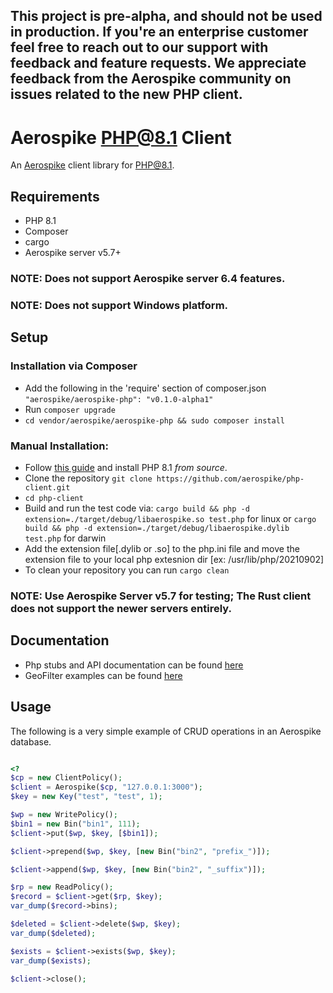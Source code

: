 ## This project is pre-alpha, and should not be used in production. If you're an enterprise customer feel free to reach out to our support with feedback and feature requests. We appreciate feedback from the Aerospike community on issues related to the new PHP client.

# Aerospike PHP@8.1 Client

An [Aerospike](https://www.aerospike.com/) client library for PHP@8.1.

## Requirements

* PHP 8.1
* Composer
* cargo
* Aerospike server v5.7+ 

### NOTE: Does not support Aerospike server 6.4 features.
### NOTE: Does not support Windows platform.

## Setup

### Installation via Composer

* Add the following in the 'require' section of composer.json
    ``` "aerospike/aerospike-php": "v0.1.0-alpha1" ```
* Run ```composer upgrade```
* ```cd vendor/aerospike/aerospike-php && sudo composer install```

### Manual Installation:
* Follow [this guide](https://davidcole1340.github.io/ext-php-rs/getting-started/installation.html) and install PHP 8.1 *from source*.
* Clone the repository ```git clone https://github.com/aerospike/php-client.git```
* ```cd php-client```
* Build and run the test code via: `cargo build && php -d extension=./target/debug/libaerospike.so test.php` for linux or `cargo build && php -d extension=./target/debug/libaerospike.dylib test.php` for darwin
* Add the extension file[.dylib or .so] to the php.ini file and move the extension file to your local php extesnion dir [ex: /usr/lib/php/20210902]
* To clean your repository you can run ```cargo clean```
### NOTE: Use Aerospike Server v5.7 for testing; The Rust client does not support the newer servers entirely.



## Documentation
* Php stubs and API documentation can be found [here](https://github.com/aerospike/php-client/blob/php-rs/php_code_stubs/php_stubs.php)
* GeoFilter examples can be found [here](https://github.com/aerospike/php-client/php-rs/blob/examples/geoQueryFilter.php)


## Usage
The following is a very simple example of CRUD operations in an Aerospike database.

```php

<?
$cp = new ClientPolicy();
$client = Aerospike($cp, "127.0.0.1:3000");
$key = new Key("test", "test", 1);

$wp = new WritePolicy();
$bin1 = new Bin("bin1", 111);
$client->put($wp, $key, [$bin1]);

$client->prepend($wp, $key, [new Bin("bin2", "prefix_")]);

$client->append($wp, $key, [new Bin("bin2", "_suffix")]);

$rp = new ReadPolicy();
$record = $client->get($rp, $key);
var_dump($record->bins);

$deleted = $client->delete($wp, $key);
var_dump($deleted);

$exists = $client->exists($wp, $key);
var_dump($exists);

$client->close();

```





